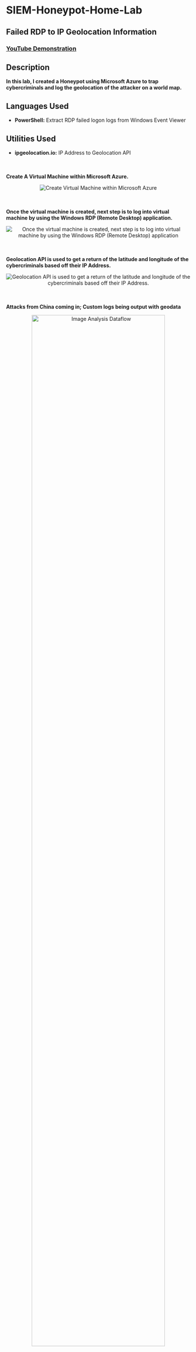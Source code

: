# SIEM-Honeypot-Home-Lab
<h2>Failed RDP to IP Geolocation Information</h2>


 ### [YouTube Demonstration](https://www.youtube.com/watch?v=nYCqmv3kXgY)


<h2>Description</h2>
<b> In this lab, I created a Honeypot using Microsoft Azure to trap cybercriminals and log the geolocation of the attacker on a world map. 
</b>
<h2>Languages Used</h2>

- <b>PowerShell:</b> Extract RDP failed logon logs from Windows Event Viewer 

<h2>Utilities Used</h2>

- <b>ipgeolocation.io:</b> IP Address to Geolocation API
<br />
<br />
<b>Create A Virtual Machine within Microsoft Azure.</b>
<p align="center">
<img src="https://i.imgur.com/xtwNPvQ.png"(https://i.imgur.com/xtwNPvQ.png) alt="Create Virtual Machine within Microsoft Azure"/>
</p>
<br />
<br />
<b> Once the virtual machine is created, next step is to log into virtual machine by using the Windows RDP (Remote Desktop) application. 
</b>
<p align="center">
<img src="https://i.imgur.com/ZSG8kuB.png"(https://i.imgur.com/ZSG8kuB.png) alt="Once the virtual machine is created, next step is to log into virtual machine by using the Windows RDP (Remote Desktop) application"/>
</p>
<br />
<br />
<b> Geolocation API is used to get a return of the latitude and longitude of the cybercriminals based off their IP Address. 
</b>
<p align="center">
<img src="https://i.imgur.com/uEvouLW.png"(https://i.imgur.com/uEvouLW.png) alt="Geolocation API is used to get a return of the latitude and longitude of the cybercriminals based off their IP Address."/>
</p>
<br />
<br />
<b>Attacks from China coming in; Custom logs being output with geodata</b>
<p align="center">
<img src="https://i.imgur.com/qaWjV2c.png" height="85%" width="85%" alt="Image Analysis Dataflow"/>
</p>

<h2>World map of incoming attacks after 24 hours (built custom logs including geodata)</h2>

<p align="center">
<img src="https://i.imgur.com/krRFrK5.png" height="85%" width="85%" alt="Image Analysis Dataflow"/>
</p>


<!--
 ```diff
- text in red
+ text in green
! text in orange
# text in gray
@@ text in purple (and bold)@@
```
--!>
